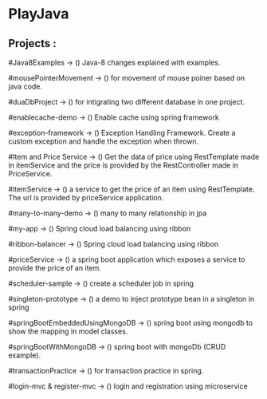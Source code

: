 # PlayJava


## Projects : 

#Java8Examples -> () Java-8 changes explained with examples.

#mousePointerMovement -> () for movement of mouse poiner based on java code.                  

#duaDbProject -> () for intigrating two different database in one project.                                      

#enablecache-demo -> () Enable cache using spring framework

#exception-framework -> () Exception Handling Framework. Create a custom exception and handle the exception when thrown.                                      

#Item and Price Service -> () Get the data of price using RestTemplate made in itemService and the price is provided by the RestController made in PriceService.

#itemService -> () a service to get the price of an item using RestTemplate. The url is provided by priceService application.         

#many-to-many-demo -> () many to many relationship in jpa

#my-app -> () Spring cloud load balancing using ribbon

#ribbon-balancer -> () Spring cloud load balancing using ribbon

#priceService -> () a spring boot application which exposes a service to provide the price of an item.

#scheduler-sample -> () create a scheduler job in spring

#singleton-prototype -> () a demo to inject prototype bean in a singleton in spring

#springBootEmbeddedUsingMongoDB -> () spring boot using mongodb to show the mapping in model classes.         

#springBootWithMongoDB -> () spring boot with mongoDb (CRUD example).

#transactionPractice -> () for transaction practice in spring.

#login-mvc & register-mvc -> () login and registration using microservice
